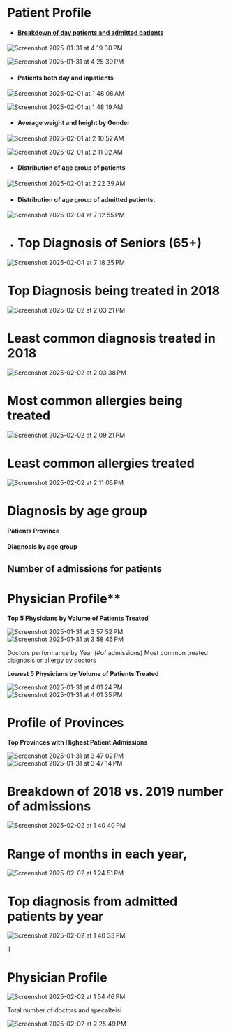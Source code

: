 

#  **Patient Profile**

- #### <u></ins>Breakdown of day patients and admitted patients</ins></u> 

![Screenshot 2025-01-31 at 4 19 30 PM](https://github.com/user-attachments/assets/badf0b03-ce4e-442e-91cf-1ee5e7a28536)

![Screenshot 2025-01-31 at 4 25 39 PM](https://github.com/user-attachments/assets/aacfcc69-bd1a-4778-a6a9-e47c47d50ea3)


- ####   </ins>Patients both day and inpatients</ins> 

![Screenshot 2025-02-01 at 1 48 08 AM](https://github.com/user-attachments/assets/15dcf101-7164-4ce8-a460-b0f7718cfc67)


![Screenshot 2025-02-01 at 1 48 19 AM](https://github.com/user-attachments/assets/6e1a9979-ca6b-4348-8cb7-71dd98bf0b93)


- ####   Average weight and height by Gender 


![Screenshot 2025-02-01 at 2 10 52 AM](https://github.com/user-attachments/assets/78fed2da-639c-41ac-b2a5-bd54be3f8afe)

![Screenshot 2025-02-01 at 2 11 02 AM](https://github.com/user-attachments/assets/c1c3de8d-cbd5-4bd6-839d-42cf1db8eeca)




- #### Distribution of age group of patients


![Screenshot 2025-02-01 at 2 22 39 AM](https://github.com/user-attachments/assets/fe875699-694f-48e4-b1d7-a6a9ab7dfd46)

- #### Distribution of age group of admitted patients.
![Screenshot 2025-02-04 at 7 12 55 PM](https://github.com/user-attachments/assets/34c913e5-50ff-4916-84cf-f03f372a33f5)

- # Top Diagnosis of Seniors (65+)
![Screenshot 2025-02-04 at 7 18 35 PM](https://github.com/user-attachments/assets/09c68878-e955-4da2-9ad9-ef116acf4805)


# Top Diagnosis being treated in 2018
![Screenshot 2025-02-02 at 2 03 21 PM](https://github.com/user-attachments/assets/4900e74b-b426-4ac9-81ed-f93fda2d26e6)

# Least common diagnosis treated in 2018


![Screenshot 2025-02-02 at 2 03 38 PM](https://github.com/user-attachments/assets/b259d74d-a6dd-455c-964f-152ba8b52036)


# Most common allergies being treated

![Screenshot 2025-02-02 at 2 09 21 PM](https://github.com/user-attachments/assets/bdacc55f-0150-4a20-8d95-20d6f42db2a0)


# Least common allergies treated


![Screenshot 2025-02-02 at 2 11 05 PM](https://github.com/user-attachments/assets/e1909fe0-2f95-4ac0-98fa-9bed638745f4)

# Diagnosis by age group



#### Patients Province
#### Diagnosis by age group 
 
## Number of admissions for patients 






#  Physician Profile**








 
**Top 5 Physicians by Volume of Patients Treated**


![Screenshot 2025-01-31 at 3 57 52 PM](https://github.com/user-attachments/assets/bb58e8a9-cace-4dcc-aa93-505d5d36a864)
![Screenshot 2025-01-31 at 3 58 45 PM](https://github.com/user-attachments/assets/f78ab9be-8458-477c-ab85-3987372bc7aa)



Doctors performance by Year (#of admissions) 
Most common treated diagnosis or allergy by doctors


**Lowest 5 Physicians by Volume of Patients Treated** 


![Screenshot 2025-01-31 at 4 01 24 PM](https://github.com/user-attachments/assets/332a8c3d-3f21-4827-b404-29bbba03f800)
![Screenshot 2025-01-31 at 4 01 35 PM](https://github.com/user-attachments/assets/70a95de9-ea3a-4c5f-85c0-a693113a0970)





# Profile of Provinces

**Top Provinces with Highest Patient Admissions**

![Screenshot 2025-01-31 at 3 47 02 PM](https://github.com/user-attachments/assets/5017ae38-69f3-4a19-9216-89ab27f92f0c)
![Screenshot 2025-01-31 at 3 47 14 PM](https://github.com/user-attachments/assets/d69c7e8c-b748-4a7b-9591-0d779fa0f22a)
 
# Breakdown of 2018 vs. 2019 number of admissions

![Screenshot 2025-02-02 at 1 40 40 PM](https://github.com/user-attachments/assets/bab53d7b-00cf-45a6-99c1-8de89e35f108)

# Range of months in each year,

![Screenshot 2025-02-02 at 1 24 51 PM](https://github.com/user-attachments/assets/d30ddcf0-579e-4d3e-a12f-82bf224d2d73)

# Top diagnosis from admitted patients by year

![Screenshot 2025-02-02 at 1 40 33 PM](https://github.com/user-attachments/assets/e96483ce-575c-44e5-aac0-201b161aee7e)

T
# Physician Profile

![Screenshot 2025-02-02 at 1 54 46 PM](https://github.com/user-attachments/assets/1dc3afd1-4374-41bb-8b5d-f8bc2b105f82)



Total number of doctors and specalteisi



![Screenshot 2025-02-02 at 2 25 49 PM](https://github.com/user-attachments/assets/7663db3b-ea1b-4317-b773-1087fc529241)




